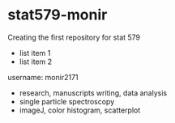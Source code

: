 # stat579-monir
Creating the first repository for stat 579

- list item 1
- list item 2

username: monir2171
- research, manuscripts writing, data analysis
- single particle spectroscopy
- imageJ, color histogram, scatterplot
